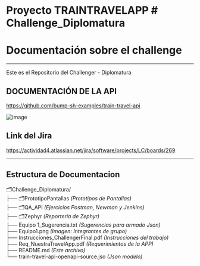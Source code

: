 <h1>Proyecto TRAINTRAVELAPP  # Challenge_Diplomatura</h1>
<h1>Documentación sobre el challenge</h1>


<hr>


Este es el Repositorio del Challenger - Diplomatura


<h2>DOCUMENTACIÓN DE LA API</h2>

https://github.com/bump-sh-examples/train-travel-api

![image](https://github.com/user-attachments/assets/61e3a4aa-45f6-4cbd-a58f-465877454b91)


<h2>Link del Jira</h2>

https://actividad4.atlassian.net/jira/software/projects/LC/boards/269
<hr>
<h2>Estructura de Documentacion</h2>

🗂️Challenge_Diplomatura/<br>
├── 🗂️PrototipoPantallas                            <i> (Prototipos de Pantallas)</i><br>
├── 🗂️QA_API                                        <i> (Ejercicios Postman, Newman y Jenkins)</i><br>
├── 🗂️Zephyr                                        <i> (Reporteria de Zephyr)</i><br>
├── Equipo 1_Sugerencia.txt                          <i> (Sugerencias para armado Json)</i><br>
├── Equipo1.png                                      <i> (Imagen: Integrantes de grupo)</i><br>
├── Instrucciones_ChallengerFinal.pdf                <i> (Instrucciones del trabajo)</i><br>
├── Req_NuestraTravelApp.pdf                         <i> (Requerimientos de la APP)</i><br>
├── README.md                                        <i>(Este archivo)</i><br>
└── train-travel-api-openapi-source.jso              <i>(Json modelo)</i><br>
